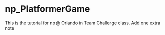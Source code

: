 # np_PlatformerGame
This is the tutorial for np @ Orlando in Team Challenge class. 
Add one extra note
